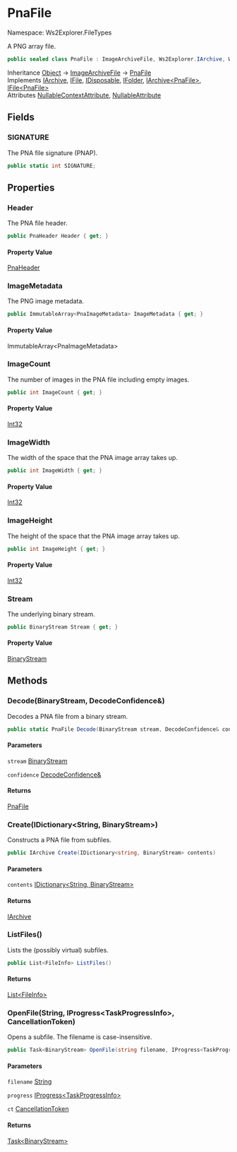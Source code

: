 # PnaFile

Namespace: Ws2Explorer.FileTypes

A PNG array file.

```csharp
public sealed class PnaFile : ImageArchiveFile, Ws2Explorer.IArchive, Ws2Explorer.IFile, System.IDisposable, Ws2Explorer.IFolder, Ws2Explorer.IArchive`1[[Ws2Explorer.FileTypes.PnaFile, Ws2Explorer, Version=1.0.0.0, Culture=neutral, PublicKeyToken=null]], Ws2Explorer.IFile`1[[Ws2Explorer.FileTypes.PnaFile, Ws2Explorer, Version=1.0.0.0, Culture=neutral, PublicKeyToken=null]]
```

Inheritance [Object](https://docs.microsoft.com/en-us/dotnet/api/system.object) → [ImageArchiveFile](./ws2explorer.filetypes.imagearchivefile.md) → [PnaFile](./ws2explorer.filetypes.pnafile.md)<br>
Implements [IArchive](./ws2explorer.iarchive.md), [IFile](./ws2explorer.ifile.md), [IDisposable](https://docs.microsoft.com/en-us/dotnet/api/system.idisposable), [IFolder](./ws2explorer.ifolder.md), [IArchive&lt;PnaFile&gt;](./ws2explorer.iarchive-1.md), [IFile&lt;PnaFile&gt;](./ws2explorer.ifile-1.md)<br>
Attributes [NullableContextAttribute](https://docs.microsoft.com/en-us/dotnet/api/system.runtime.compilerservices.nullablecontextattribute), [NullableAttribute](https://docs.microsoft.com/en-us/dotnet/api/system.runtime.compilerservices.nullableattribute)

## Fields

### **SIGNATURE**

The PNA file signature (PNAP).

```csharp
public static int SIGNATURE;
```

## Properties

### **Header**

The PNA file header.

```csharp
public PnaHeader Header { get; }
```

#### Property Value

[PnaHeader](./ws2explorer.filetypes.pnaheader.md)<br>

### **ImageMetadata**

The PNG image metadata.

```csharp
public ImmutableArray<PnaImageMetadata> ImageMetadata { get; }
```

#### Property Value

ImmutableArray&lt;PnaImageMetadata&gt;<br>

### **ImageCount**

The number of images in the PNA file including empty images.

```csharp
public int ImageCount { get; }
```

#### Property Value

[Int32](https://docs.microsoft.com/en-us/dotnet/api/system.int32)<br>

### **ImageWidth**

The width of the space that the PNA image array takes up.

```csharp
public int ImageWidth { get; }
```

#### Property Value

[Int32](https://docs.microsoft.com/en-us/dotnet/api/system.int32)<br>

### **ImageHeight**

The height of the space that the PNA image array takes up.

```csharp
public int ImageHeight { get; }
```

#### Property Value

[Int32](https://docs.microsoft.com/en-us/dotnet/api/system.int32)<br>

### **Stream**

The underlying binary stream.

```csharp
public BinaryStream Stream { get; }
```

#### Property Value

[BinaryStream](./ws2explorer.binarystream.md)<br>

## Methods

### **Decode(BinaryStream, DecodeConfidence&)**

Decodes a PNA file from a binary stream.

```csharp
public static PnaFile Decode(BinaryStream stream, DecodeConfidence& confidence)
```

#### Parameters

`stream` [BinaryStream](./ws2explorer.binarystream.md)<br>

`confidence` [DecodeConfidence&](./ws2explorer.decodeconfidence&.md)<br>

#### Returns

[PnaFile](./ws2explorer.filetypes.pnafile.md)<br>

### **Create(IDictionary&lt;String, BinaryStream&gt;)**

Constructs a PNA file from subfiles.

```csharp
public IArchive Create(IDictionary<string, BinaryStream> contents)
```

#### Parameters

`contents` [IDictionary&lt;String, BinaryStream&gt;](https://docs.microsoft.com/en-us/dotnet/api/system.collections.generic.idictionary-2)<br>

#### Returns

[IArchive](./ws2explorer.iarchive.md)<br>

### **ListFiles()**

Lists the (possibly virtual) subfiles.

```csharp
public List<FileInfo> ListFiles()
```

#### Returns

[List&lt;FileInfo&gt;](https://docs.microsoft.com/en-us/dotnet/api/system.collections.generic.list-1)<br>

### **OpenFile(String, IProgress&lt;TaskProgressInfo&gt;, CancellationToken)**

Opens a subfile.
 The filename is case-insensitive.

```csharp
public Task<BinaryStream> OpenFile(string filename, IProgress<TaskProgressInfo> progress, CancellationToken ct)
```

#### Parameters

`filename` [String](https://docs.microsoft.com/en-us/dotnet/api/system.string)<br>

`progress` [IProgress&lt;TaskProgressInfo&gt;](https://docs.microsoft.com/en-us/dotnet/api/system.iprogress-1)<br>

`ct` [CancellationToken](https://docs.microsoft.com/en-us/dotnet/api/system.threading.cancellationtoken)<br>

#### Returns

[Task&lt;BinaryStream&gt;](https://docs.microsoft.com/en-us/dotnet/api/system.threading.tasks.task-1)<br>
